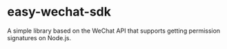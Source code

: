 # easy-wechat-sdk
A simple library based on the WeChat API that supports getting permission signatures on Node.js.
